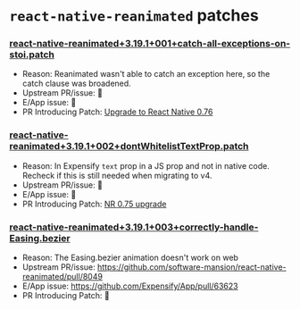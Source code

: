 
# `react-native-reanimated` patches

### [react-native-reanimated+3.19.1+001+catch-all-exceptions-on-stoi.patch](react-native-reanimated+3.19.1+001+catch-all-exceptions-on-stoi.patch)

- Reason: Reanimated wasn't able to catch an exception here, so the catch clause was broadened.
- Upstream PR/issue: 🛑
- E/App issue: 🛑
- PR Introducing Patch: [Upgrade to React Native 0.76](https://github.com/Expensify/App/pull/51475)

### [react-native-reanimated+3.19.1+002+dontWhitelistTextProp.patch](react-native-reanimated+3.19.1+002+dontWhitelistTextProp.patch)

- Reason: In Expensify `text` prop in a JS prop and not in native code. Recheck if this is still needed when migrating to v4.
- Upstream PR/issue: 🛑
- E/App issue: 🛑
- PR Introducing Patch:  [NR 0.75 upgrade](https://github.com/Expensify/App/pull/45289)

### [react-native-reanimated+3.19.1+003+correctly-handle-Easing.bezier](react-native-reanimated+3.19.1+003+correctly-handle-Easing.bezier.patch)

- Reason: The Easing.bezier animation doesn't work on web
- Upstream PR/issue: https://github.com/software-mansion/react-native-reanimated/pull/8049
- E/App issue: https://github.com/Expensify/App/pull/63623
- PR Introducing Patch:  🛑

